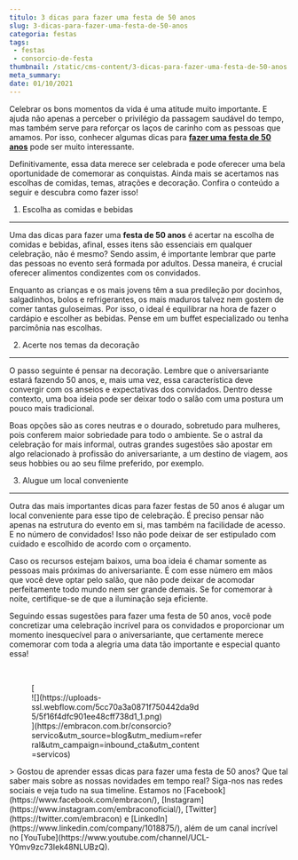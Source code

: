 ```yaml
---
titulo: 3 dicas para fazer uma festa de 50 anos
slug: 3-dicas-para-fazer-uma-festa-de-50-anos
categoria: festas
tags:
 - festas
 - consorcio-de-festa
thumbnail: /static/cms-content/3-dicas-para-fazer-uma-festa-de-50-anos.jpg
meta_summary: 
date: 01/10/2021
---
```

Celebrar os bons momentos da vida é uma atitude muito importante. E ajuda não apenas a perceber o privilégio da passagem saudável do tempo, mas também serve para reforçar os laços de carinho com as pessoas que amamos. Por isso, conhecer algumas dicas para [**fazer uma festa de 50 anos**](https://www.embracon.com.br/blog/entenda-como-funciona-um-consorcio-para-festas) pode ser muito interessante.

Definitivamente, essa data merece ser celebrada e pode oferecer uma bela oportunidade de comemorar as conquistas. Ainda mais se acertamos nas escolhas de comidas, temas, atrações e decoração. Confira o conteúdo a seguir e descubra como fazer isso!

1. Escolha as comidas e bebidas
-------------------------------

Uma das dicas para fazer uma **festa de 50 anos** é acertar na escolha de comidas e bebidas, afinal, esses itens são essenciais em qualquer celebração, não é mesmo? Sendo assim, é importante lembrar que parte das pessoas no evento será formada por adultos. Dessa maneira, é crucial oferecer alimentos condizentes com os convidados.

Enquanto as crianças e os mais jovens têm a sua predileção por docinhos, salgadinhos, bolos e refrigerantes, os mais maduros talvez nem gostem de comer tantas guloseimas. Por isso, o ideal é equilibrar na hora de fazer o cardápio e escolher as bebidas. Pense em um buffet especializado ou tenha parcimônia nas escolhas.

2. Acerte nos temas da decoração
--------------------------------

O passo seguinte é pensar na decoração. Lembre que o aniversariante estará fazendo 50 anos, e, mais uma vez, essa característica deve convergir com os anseios e expectativas dos convidados. Dentro desse contexto, uma boa ideia pode ser deixar todo o salão com uma postura um pouco mais tradicional.

Boas opções são as cores neutras e o dourado, sobretudo para mulheres, pois conferem maior sobriedade para todo o ambiente. Se o astral da celebração for mais informal, outras grandes sugestões são apostar em algo relacionado à profissão do aniversariante, a um destino de viagem, aos seus hobbies ou ao seu filme preferido, por exemplo.

3. Alugue um local conveniente
------------------------------

Outra das mais importantes dicas para fazer festas de 50 anos é alugar um local conveniente para esse tipo de celebração. É preciso pensar não apenas na estrutura do evento em si, mas também na facilidade de acesso. E no número de convidados! Isso não pode deixar de ser estipulado com cuidado e escolhido de acordo com o orçamento.

Caso os recursos estejam baixos, uma boa ideia é chamar somente as pessoas mais próximas do aniversariante. É com esse número em mãos que você deve optar pelo salão, que não pode deixar de acomodar perfeitamente todo mundo nem ser grande demais. Se for comemorar à noite, certifique-se de que a iluminação seja eficiente.

Seguindo essas sugestões para fazer uma festa de 50 anos, você pode concretizar uma celebração incrível para os convidados e proporcionar um momento inesquecível para o aniversariante, que certamente merece comemorar com toda a alegria uma data tão importante e especial quanto essa!

‍

<figure class="w-richtext-figure-type-image w-richtext-align-center" style="max-width:310px">[<div>![](https://uploads-ssl.webflow.com/5cc70a3a0871f750442da9d5/5f16f4dfc901ee48cff738d1_1.png)</div>](https://embracon.com.br/consorcio?servico&utm_source=blog&utm_medium=referral&utm_campaign=inbound_cta&utm_content=servicos)</figure>> Gostou de aprender essas dicas para fazer uma festa de 50 anos? Que tal saber mais sobre as nossas novidades em tempo real? Siga-nos nas redes sociais e veja tudo na sua timeline. Estamos no [Facebook](https://www.facebook.com/embracon/), [Instagram](https://www.instagram.com/embraconoficial/), [Twitter](https://twitter.com/embracon) e [LinkedIn](https://www.linkedin.com/company/1018875/), além de um canal incrível no [YouTube](https://www.youtube.com/channel/UCL-Y0mv9zc73Iek48NLUBzQ).

‍
